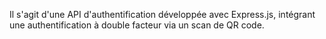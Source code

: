 Il s'agit d'une API d'authentification développée avec Express.js, intégrant une authentification à double facteur via un scan de QR code.
